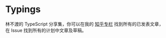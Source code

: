 # Typings

林不渡的 TypeScript 分享集，你可以在我的 [知乎专栏](https://www.zhihu.com/column/c_1446787480888053760) 找到所有的已发表文章，在 Issue 找到所有的计划中文章及草稿。

